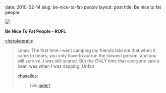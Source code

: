 date: 2010-02-14
slug: be-nice-to-fat-people
layout: post
title: Be nice to fat people


<a href="http://www.dweebist.com/2010/02/life-savers/?utm_source=feedburner&amp;utm_medium=feed&amp;utm_campaign=Feed%3A+Dweebist+%28Dweebist%29&amp;utm_content=Google+Reader"><img src="/tumblr_files/tumblr_kxp6tbmq6c1qzyaoeo1_500.jpg"/></a><br/><p><b>Be Nice To Fat People - ROFL</b></p>

<p><a href="http://cherokeerain.tumblr.com/post/386177331/lmao-the-first-time-i-went-camping-my-friends" target="_blank">cherokeerain</a>:</p>

<blockquote>

<p>Lmao. The first time I went camping my friends told me that when it came to bears, you only have to outrun the slowest person, and you will survive. I was still scared. But the ONLY time that everyone saw a bear, was when I was napping. Unfair</p>

<p><a href="http://chasailos.tumblr.com/post/385763548/via-jager" target="_blank">chasailos</a>:</p>

<blockquote>

<p>(via <a href="http://jager.tumblr.com/" target="_blank">jager)</a></p>

</blockquote>

</blockquote>

